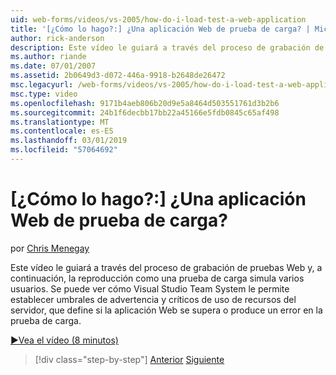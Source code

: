 ```yaml
---
uid: web-forms/videos/vs-2005/how-do-i-load-test-a-web-application
title: '[¿Cómo lo hago?:] ¿Una aplicación Web de prueba de carga? | Microsoft Docs'
author: rick-anderson
description: Este vídeo le guiará a través del proceso de grabación de pruebas Web y, a continuación, la reproducción como una prueba de carga simula varios usuarios. Vemos cómo Visual Studio...
ms.author: riande
ms.date: 07/01/2007
ms.assetid: 2b0649d3-d072-446a-9918-b2648de26472
msc.legacyurl: /web-forms/videos/vs-2005/how-do-i-load-test-a-web-application
msc.type: video
ms.openlocfilehash: 9171b4aeb806b20d9e5a8464d503551761d3b2b6
ms.sourcegitcommit: 24b1f6decbb17bb22a45166e5fdb0845c65af498
ms.translationtype: MT
ms.contentlocale: es-ES
ms.lasthandoff: 03/01/2019
ms.locfileid: "57064692"
---
```

<a name="how-do-i-load-test-a-web-application"></a>[¿Cómo lo hago?:] ¿Una aplicación Web de prueba de carga?
====================
por [Chris Menegay](https://twitter.com/CMenegay)

Este vídeo le guiará a través del proceso de grabación de pruebas Web y, a continuación, la reproducción como una prueba de carga simula varios usuarios. Se puede ver cómo Visual Studio Team System le permite establecer umbrales de advertencia y críticos de uso de recursos del servidor, que define si la aplicación Web se supera o produce un error en la prueba de carga.

[&#9654;Vea el vídeo (8 minutos)](https://channel9.msdn.com/Blogs/ASP-NET-Site-Videos/how-do-i-load-test-a-web-application)

> [!div class="step-by-step"]
> [Anterior](how-do-i-practice-test-driven-development.md)
> [Siguiente](how-do-i-tune-web-application-performance-with-profiling.md)
